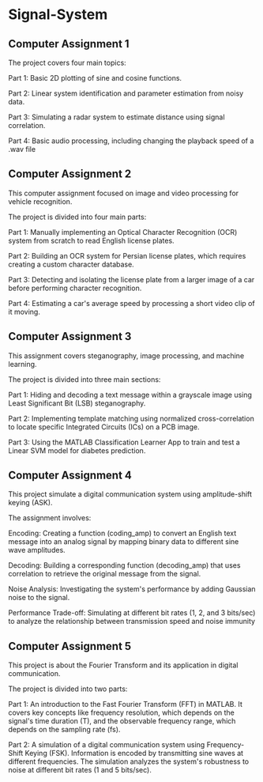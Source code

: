 # Signal-System
## Computer Assignment 1

The project covers four main topics:

Part 1: Basic 2D plotting of sine and cosine functions.

Part 2: Linear system identification and parameter estimation from noisy data.

Part 3: Simulating a radar system to estimate distance using signal correlation.

Part 4: Basic audio processing, including changing the playback speed of a .wav file

## Computer Assignment 2


This computer assignment focused on image and video processing for vehicle recognition.

The project is divided into four main parts:

Part 1: Manually implementing an Optical Character Recognition (OCR) system from scratch to read English license plates. 

Part 2: Building an OCR system for Persian license plates, which requires creating a custom character database. 

Part 3: Detecting and isolating the license plate from a larger image of a car before performing character recognition. 

Part 4: Estimating a car's average speed by processing a short video clip of it moving. 

## Computer Assignment 3
This assignment covers steganography, image processing, and machine learning.

The project is divided into three main sections:

Part 1: Hiding and decoding a text message within a grayscale image using Least Significant Bit (LSB) steganography.

Part 2: Implementing template matching using normalized cross-correlation to locate specific Integrated Circuits (ICs) on a PCB image.

Part 3: Using the MATLAB Classification Learner App to train and test a Linear SVM model for diabetes prediction.

## Computer Assignment 4
This project simulate a digital communication system using amplitude-shift keying (ASK).

The assignment involves:

Encoding: Creating a function (coding_amp) to convert an English text message into an analog signal by mapping binary data to different sine wave amplitudes.

Decoding: Building a corresponding function (decoding_amp) that uses correlation to retrieve the original message from the signal.

Noise Analysis: Investigating the system's performance by adding Gaussian noise to the signal.

Performance Trade-off: Simulating at different bit rates (1, 2, and 3 bits/sec) to analyze the relationship between transmission speed and noise immunity

## Computer Assignment 5
This project is about the Fourier Transform and its application in digital communication.

The project is divided into two parts:

Part 1: An introduction to the Fast Fourier Transform (FFT) in MATLAB. It covers key concepts like frequency resolution, which depends on the signal's time duration (T), and the observable frequency range, which depends on the sampling rate (fs).

Part 2: A simulation of a digital communication system using Frequency-Shift Keying (FSK). Information is encoded by transmitting sine waves at different frequencies.
The simulation analyzes the system's robustness to noise at different bit rates (1 and 5 bits/sec).